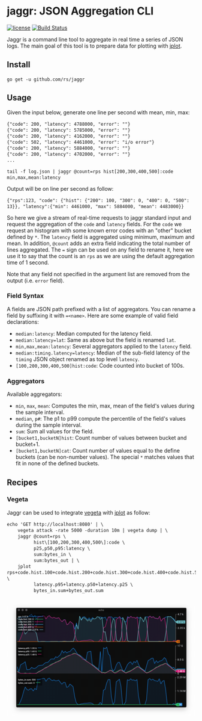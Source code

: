 # jaggr: JSON Aggregation CLI
[![license](http://img.shields.io/badge/license-MIT-red.svg?style=flat)](https://raw.githubusercontent.com/rs/jaggr/master/LICENSE) [![Build Status](https://travis-ci.org/rs/jaggr.svg?branch=master)](https://travis-ci.org/rs/jaggr)

Jaggr is a command line tool to aggregate in real time a series of JSON logs. The main goal of this tool is to prepare data for plotting with [jplot](https://github.com/rs/jplot).

## Install

```
go get -u github.com/rs/jaggr
```

## Usage

Given the input below, generate one line per second with mean, min, max:

```
{"code": 200, "latency": 4788000, "error": ""}
{"code": 200, "latency": 5785000, "error": ""}
{"code": 200, "latency": 4162000, "error": ""}
{"code": 502, "latency": 4461000, "error": "i/o error"}
{"code": 200, "latency": 5884000, "error": ""}
{"code": 200, "latency": 4702000, "error": ""}
...
```

```
tail -f log.json | jaggr @count=rps hist[200,300,400,500]:code min,max,mean:latency
```

Output will be on line per second as follow:

```
{"rps":123, "code": {"hist": {"200": 100, "300": 0, "400": 0, "500": 13}}, "latency":{"min": 4461000, "max": 5884000, "mean": 4483000}}
```

So here we give a stream of real-time requests to jaggr standard input and request the aggregation of the `code` and `latency` fields. For the `code` we request an histogram with some known error codes with an "other" bucket defined by `*`. The `latency` field is aggregated using minimum, maximum and mean. In addition, `@count` adds an extra field indicating the total number of lines aggregated. The `=` sign can be used on any field to rename it, here we use it to say that the count is an `rps` as we are using the default aggregation time of 1 second.

Note that any field not specified in the argument list are removed from the output (i.e. `error` field).

### Field Syntax

A fields are JSON path prefixed with a list of aggregators. You can rename a field by suffixing it with `=<name>`. Here are some example of valid field declarations:

* `median:latency`: Median computed for the latency field.
* `median:latency=lat`: Same as above but the field is renamed `lat`.
* `min,max,mean:latency`: Several aggregators applied to the `latency` field.
* `median:timing.latency=latency`: Median of the sub-field latency of the `timing` JSON object renamed as top level `latency`.
* `[100,200,300,400,500]hist:code`: Code counted into bucket of 100s.

### Aggregators

Available aggregators:

* `min`, `max`, `mean`: Computes the min, max, mean of the field's values during the sample interval.
* `median`, `p#`: The p1 to p99 compute the percentile of the field's values during the sample interval.
* `sum`: Sum all values for the field.
* `[bucket1,bucketN]hist`: Count number of values between bucket and bucket+1.
* `[bucket1,bucketN]cat`: Count number of values equal to the define buckets (can be non-number values). The special `*` matches values that fit in none of the defined buckets.

## Recipes

### Vegeta

Jaggr can be used to integrate [vegeta](https://github.com/tsenart/vegeta) with [jplot](https://github.com/rs/jplot) as follow:

```
echo 'GET http://localhost:8080' | \
    vegeta attack -rate 5000 -duration 10m | vegeta dump | \
    jaggr @count=rps \
          hist\[100,200,300,400,500\]:code \
          p25,p50,p95:latency \
          sum:bytes_in \
          sum:bytes_out | \
    jplot rps+code.hist.100+code.hist.200+code.hist.300+code.hist.400+code.hist.500 \
          latency.p95+latency.p50+latency.p25 \
          bytes_in.sum+bytes_out.sum
```

![](doc/vegeta.gif)